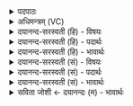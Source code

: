 <details><summary>पदपाठः</summary>

वि॒दत्। यदि॑। स॒रमा॑। रु॒ग्णम्। अद्रेः॑। महि॑। पाथः॑। पूर्व्यम्। स॒ध्र्य॒क्। क॒रिति॑ कः। अग्र॑म्। न॒य॒त्। सु॒पदीति॑ सु॒ऽपदी॑। अक्ष॑राणाम्। अच्छ॑। रव॑म्। प्र॒थ॒मा। जा॒न॒ती। गा॒त्। ५९।
</details>

<details><summary>अधिमन्त्रम् (VC)</summary>

- इन्द्रो देवता
- कुशिक ऋषिः
- भुरिक्पङ्क्तिः
- पञ्चमः
</details>

<details><summary>दयानन्द-सरस्वती (हि) - विषयः</summary>

अब स्त्री क्या करे, इस विषय को अगले मन्त्र में कहा है ॥
</details>

<details><summary>दयानन्द-सरस्वती (हि) - पदार्थः</summary>

पदार्थान्वयभाषाः -  (यदि) जो (सरमा) पति के अनुकूल रमण करनेहारी (प्रथमा) प्रख्यात (सुपदी) सुन्दर पगोंवाली (अक्षराणाम्) अकारादि वर्णों में (रवम्) बोलने को (जानती) जानती हुई (रुग्णम्) रोगी प्राणी को (विदत्) जाने (अग्रम्) आगे (नयत्) पहुँचानेवाला (सध्र्यक्) साथ प्राप्त होता (पूर्व्यम्) प्रथम के लोगों ने प्राप्त किये (महि) महागुणयुक्त (अद्रेः) मेघ से उत्पन्न हुए (पाथः) अन्न को (कः) करे अर्थात् भोजनार्थ सिद्ध करे और पति को (अच्छ) अच्छे प्रकार (गात्) प्राप्त होवे तो वह सुख को पावे ॥५९ ॥
</details>

<details><summary>दयानन्द-सरस्वती (हि) - भावार्थः</summary>

भावार्थभाषाः -  जो स्त्री वैद्य के तुल्य सबकी हितकारिणी, ओषधि के तुल्य अन्न बनाने को समर्थ हो और यथायोग्य बोलना भी जाने, वह उत्तम सुख को निरन्तर पावे ॥५९ ॥
</details>

<details><summary>दयानन्द-सरस्वती (सं) - विषयः</summary>

अथ स्त्री किं कुर्यादित्याह ॥
</details>

<details><summary>दयानन्द-सरस्वती (सं) - पदार्थः</summary>

पदार्थान्वयभाषाः -  यदि सरमा प्रथमा सुपद्यक्षराणां रवं जानती रुग्णं विददग्रन्नयत् सध्र्यक् पूर्व्यं मह्यद्रेरुत्पन्नं पाथः कः कुर्यात् पतिमच्छ गात्तर्हि सा सर्वं सुखमाप्नुयात् ॥५९ ॥
</details>

<details><summary>दयानन्द-सरस्वती (सं) - भावार्थः</summary>

भावार्थभाषाः -  या स्त्री वैद्यवत् सर्वेषां हितकारिण्यौषधवदन्नं साद्धुं शक्नुयाद् यथायोग्यं भाषणं विजानीयात् सोत्तमं सुखं सततमाप्नुयात् ॥५९ ॥
</details>

<details><summary>सविता जोशी ← दयानन्दः (म) - भावार्थः</summary>

भावार्थभाषाः -  ज्या स्रिया वैद्याप्रमाणे सर्वांना हितकारक औषधांप्रमाणे अन्न बनवितात व वाणीचा यथायोग्य उपयोग जाणतात त्यांना सदैव सुख प्राप्त होते.
</details>
